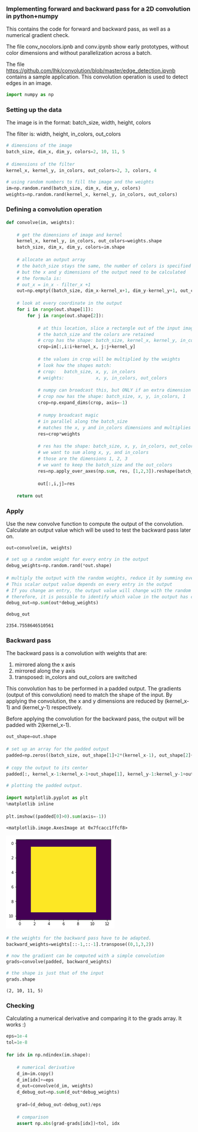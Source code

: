 ### Implementing forward and backward pass for a 2D convolution in python+numpy

This contains the code for forward and backward pass, as well as a numerical gradient check.

The file conv_nocolors.ipnb and conv.ipynb show early prototypes, without color dimensions and without parallelization across a batch.

The file https://github.com/lhk/convolution/blob/master/edge_detection.ipynb contains a sample application. This convolution operation is used to detect edges in an image.

```python
import numpy as np
```

### Setting up the data

The image is in the format: batch_size, width, height, colors

The filter is: width, height, in_colors, out_colors


```python
# dimensions of the image
batch_size, dim_x, dim_y, colors=2, 10, 11, 5

# dimensions of the filter
kernel_x, kernel_y, in_colors, out_colors=2, 3, colors, 4
```


```python
# using random numbers to fill the image and the weights
im=np.random.rand(batch_size, dim_x, dim_y, colors)
weights=np.random.rand(kernel_x, kernel_y, in_colors, out_colors)
```

### Defining a convolution operation


```python
def convolve(im, weights):
    
    # get the dimensions of image and kernel
    kernel_x, kernel_y, in_colors, out_colors=weights.shape
    batch_size, dim_x, dim_y, colors=im.shape
    
    # allocate an output array
    # the batch_size stays the same, the number of colors is specified in the shape of the filter
    # but the x and y dimensions of the output need to be calculated
    # the formula is:
    # out_x = in_x - filter_x +1
    out=np.empty((batch_size, dim_x-kernel_x+1, dim_y-kernel_y+1, out_colors))
    
    # look at every coordinate in the output
    for i in range(out.shape[1]):
        for j in range(out.shape[2]):
            
            # at this location, slice a rectangle out of the input image
            # the batch_size and the colors are retained
            # crop has the shape: batch_size, kernel_x, kernel_y, in_colors
            crop=im[:,i:i+kernel_x, j:j+kernel_y]
            
            # the values in crop will be multiplied by the weights
            # look how the shapes match:
            # crop:   batch_size, x, y, in_colors
            # weights:            x, y, in_colors, out_colors
            
            # numpy can broadcast this, but ONLY if an extra dimension is added to crop
            # crop now has the shape: batch_size, x, y, in_colors, 1
            crop=np.expand_dims(crop, axis=-1)
            
            # numpy broadcast magic
            # in parallel along the batch_size
            # matches the x, y and in_colors dimensions and multiplies them pairwise
            res=crop*weights
            
            # res has the shape: batch_size, x, y, in_colors, out_colors
            # we want to sum along x, y, and in_colors
            # those are the dimensions 1, 2, 3
            # we want to keep the batch_size and the out_colors
            res=np.apply_over_axes(np.sum, res, [1,2,3]).reshape(batch_size,-1)
            
            out[:,i,j]=res
            
    return out
```

### Apply

Use the new convolve function to compute the output of the convolution.
Calculate an output value which will be used to test the backward pass later on.


```python
out=convolve(im, weights)
```


```python
# set up a random weight for every entry in the output
debug_weights=np.random.rand(*out.shape)

# multiply the output with the random weights, reduce it by summing everything
# This scalar output value depends on every entry in the output
# If you change an entry, the output value will change with the random weight
# therefore, it is possible to identify which value in the output has changed
debug_out=np.sum(out*debug_weights)
```


```python
debug_out
```




    2354.7558646510561



### Backward pass

The backward pass is a convolution with weights that are:

1. mirrored along the x axis
2. mirrored along the y axis
3. transposed: in_colors and out_colors are switched

This convolution has to be performed in a padded output.
The gradients (output of this convolution) need to match the shape of the input.
By applying the convolution, the x and y dimensions are reduced by (kernel_x-1) and (kernel_y-1) respectively.

Before applying the convolution for the backward pass, the output will be padded with 2(kernel_x-1).


```python
out_shape=out.shape

# set up an array for the padded output
padded=np.zeros((batch_size, out_shape[1]+2*(kernel_x-1), out_shape[2]+2*(kernel_y-1), out_colors))

# copy the output to its center
padded[:, kernel_x-1:kernel_x-1+out_shape[1], kernel_y-1:kernel_y-1+out_shape[2]]=debug_weights
```


```python
# plotting the padded output.

import matplotlib.pyplot as plt
%matplotlib inline

plt.imshow((padded[0]>0).sum(axis=-1))
```




    <matplotlib.image.AxesImage at 0x7fcacc1ffcf8>




![png](output_12_1.png)



```python
# the weights for the backward pass have to be adapted.
backward_weights=weights[::-1,::-1].transpose((0,1,3,2))
```


```python
# now the gradient can be computed with a simple convolution
grads=convolve(padded, backward_weights)
```


```python
# the shape is just that of the input
grads.shape
```




    (2, 10, 11, 5)



### Checking

Calculating a numerical derivative and comparing it to the grads array.
It works :)


```python
eps=1e-4
tol=1e-8

for idx in np.ndindex(im.shape):
    
    # numerical derivative
    d_im=im.copy()
    d_im[idx]+=eps
    d_out=convolve(d_im, weights)
    d_debug_out=np.sum(d_out*debug_weights)

    grad=(d_debug_out-debug_out)/eps
    
    # comparison
    assert np.abs(grad-grads[idx])<tol, idx
```


```python

```
